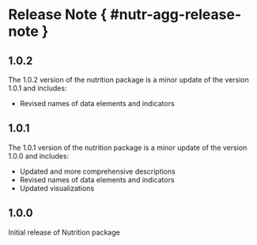 # Release Note { #nutr-agg-release-note }

## 1.0.2

The 1.0.2 version of the nutrition package is a minor update of the version 1.0.1 and includes:

- Revised names of data elements and indicators

## 1.0.1

The 1.0.1 version of the nutrition package is a minor update of the version 1.0.0 and includes:

- Updated and more comprehensive descriptions
- Revised names of data elements and indicators
- Updated visualizations

## 1.0.0

Initial release of Nutrition package

